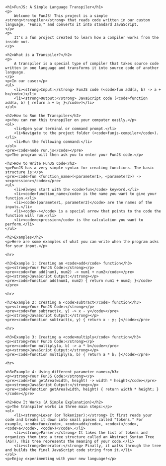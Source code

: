     <h1>FunJS: A Simple Language Transpiler</h1>
    <p>
        Welcome to FunJS! This project is a simple <strong>transpiler</strong> that reads code written in our custom language, "FunJS," and converts it into standard JavaScript.
    </p>
    <p>
        It's a fun project created to learn how a compiler works from the inside out.
    </p>

    <h2>What is a Transpiler?</h2>
    <p>
        A transpiler is a special type of compiler that takes source code written in one language and transforms it into source code of another language.
    </p>
    <p>In our case:</p>
    <ul>
        <li><strong>Input:</strong> FunJS code (<code>fun add(a, b) -> a + b</code>)</li>
        <li><strong>Output:</strong> JavaScript code (<code>function add(a, b) { return a + b; }</code>)</li>
    </ul>

    <h2>How to Run the Transpiler</h2>
    <p>You can run this transpiler on your computer easily.</p>
    <ol>
        <li>Open your terminal or command prompt.</li>
        <li>Navigate to the project folder (<code>funjs-compiler</code>).</li>
        <li>Run the following command:</li>
    </ol>
    <pre><code>node run.js</code></pre>
    <p>The program will then ask you to enter your FunJS code.</p>

    <h2>How to Write FunJS Code</h2>
    <p>FunJS has a very simple syntax for creating functions. The basic structure is:</p>
    <pre><code>fun <function_name>(<parameter1>, <parameter2>) -> <expression></code></pre>
    <ul>
        <li>Always start with the <code>fun</code> keyword.</li>
        <li><code>function_name</code> is the name you want to give your function.</li>
        <li><code>(parameter1, parameter2)</code> are the names of the inputs.</li>
        <li><code>-></code> is a special arrow that points to the code the function will run.</li>
        <li><code>expression</code> is the calculation you want to perform.</li>
    </ul>

    <h2>Examples</h2>
    <p>Here are some examples of what you can write when the program asks for your input.</p>

    <hr>

    <h3>Example 1: Creating an <code>add</code> function</h3>
    <p><strong>Your FunJS Code:</strong></p>
    <pre><code>fun add(num1, num2) -> num1 + num2</code></pre>
    <p><strong>JavaScript Output:</strong></p>
    <pre><code>function add(num1, num2) { return num1 + num2; }</code></pre>

    <hr>

    <h3>Example 2: Creating a <code>subtract</code> function</h3>
    <p><strong>Your FunJS Code:</strong></p>
    <pre><code>fun subtract(x, y) -> x - y</code></pre>
    <p><strong>JavaScript Output:</strong></p>
    <pre><code>function subtract(x, y) { return x - y; }</code></pre>

    <hr>

    <h3>Example 3: Creating a <code>multiply</code> function</h3>
    <p><strong>Your FunJS Code:</strong></p>
    <pre><code>fun multiply(a, b) -> a * b</code></pre>
    <p><strong>JavaScript Output:</strong></p>
    <pre><code>function multiply(a, b) { return a * b; }</code></pre>

    <hr>

    <h3>Example 4: Using different parameter names</h3>
    <p><strong>Your FunJS Code:</strong></p>
    <pre><code>fun getArea(width, height) -> width * height</code></pre>
    <p><strong>JavaScript Output:</strong></p>
    <pre><code>function getArea(width, height) { return width * height; }</code></pre>

    <h2>How It Works (A Simple Explanation)</h2>
    <p>The transpiler works in three main steps:</p>
    <ol>
        <li><strong>Lexer (or Tokenizer):</strong> It first reads your code and breaks it down into small pieces called "tokens." For example, <code>fun</code>, <code>add</code>, <code>(</code>, <code>a</code>, <code>)</code>.</li>
        <li><strong>Parser:</strong> It takes the list of tokens and organizes them into a tree structure called an Abstract Syntax Tree (AST). This tree represents the meaning of your code.</li>
        <li><strong>Generator:</strong> Finally, it walks through the tree and builds the final JavaScript code string from it.</li>
    </ol>
    <p>Enjoy experimenting with your new language!</p>
